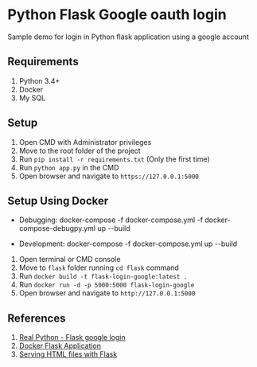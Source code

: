 # Python Flask Google oauth login

Sample demo for login in Python flask application using a google account

## Requirements

1. Python 3.4+
2. Docker
3. My SQL

## Setup

1. Open CMD with Administrator privileges
2. Move to the root folder of the project
1. Run `pip install -r requirements.txt` (Only the first time)
2. Run `python app.py` in the CMD
3. Open browser and navigate to `https://127.0.0.1:5000`

## Setup Using Docker

- Debugging:
  docker-compose -f docker-compose.yml -f docker-compose-debugpy.yml up --build

- Development:
  docker-compose -f docker-compose.yml up --build


1. Open terminal or CMD console
2. Move to `flask` folder running `cd flask` command
3. Run `docker build -t flask-login-google:latest .`
4. Run `docker run -d -p 5000:5000 flask-login-google`
5. Open browser and navigate to `http://127.0.0.1:5000`

## References

1. [Real Python - Flask google login](https://realpython.com/flask-google-login/)
2. [Docker Flask Application](https://runnable.com/docker/python/dockerize-your-flask-application)
3. [Serving HTML files with Flask](https://pythonise.com/series/learning-flask/rendering-html-files-with-flask)